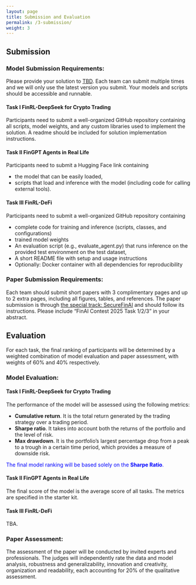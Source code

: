 ```yaml
---
layout: page
title: Submission and Evaluation
permalink: /3-submission/
weight: 3
---
```


## Submission
### **Model Submission Requirements**:
Please provide your solution to [TBD](). Each team can submit multiple times and we will only use the latest version you submit. Your models and scripts should be accessible and runnable. 

#### **Task I FinRL-DeepSeek for Crypto Trading**
Participants need to submit a well-organized GitHub repository containing all scripts, model weights, and any custom libraries used to implement the solution. A readme should be included for solution implementation instructions.


#### **Task II FinGPT Agents in Real Life**
Participants need to submit a Hugging Face link containing
* the model that can be easily loaded,
* scripts that load and inference with the model (including code for calling external tools).

#### **Task III FinRL-DeFi**
Participants need to submit a well-organized GitHub repository containing
* complete code for training and inference (scripts, classes, and configurations)
* trained model weights
* An evaluation script (e.g., evaluate_agent.py) that runs inference on the provided test environment on the test dataset,
* A short README file with setup and usage instructions
* Optionally: Docker container with all dependencies for reproducibility


### **Paper Submission Requirements**:
Each team should submit short papers with 3 complimentary pages and up to 2 extra pages, including all figures, tables, and references. The paper submission is through [the special track: SecureFinAI](https://www.cloud-conf.net/cscloud/2025/cscloud/cfp_files/SecureFinAI_CFP.pdf) and should follow its instructions. Please include “FinAI Contest 2025 Task 1/2/3” in your abstract.

## Evaluation
For each task, the final ranking of participants will be determined by a weighted combination of model evaluation and paper assessment, with weights of 60% and 40% respectively.

### **Model Evaluation**:
#### **Task I FinRL-DeepSeek for Crypto Trading**
The performance of the model will be assessed using the following metrics:
* **Cumulative return**. It is the total return generated by the trading strategy over a trading period.
* **Sharpe ratio**. It takes into account both the returns of the portfolio and the level of risk.
* **Max drawdown**. It is the portfolio’s largest percentage drop from a peak to a trough in a certain time period, which provides a measure of downside risk.

<span style="color:blue;">The final model ranking will be based solely on the **Sharpe Ratio**.</span>

#### **Task II FinGPT Agents in Real Life**
The final score of the model is the average score of all tasks. The metrics are specified in the starter kit.

#### **Task III FinRL-DeFi**
TBA.

### **Paper Assessment**:
The assessment of the paper will be conducted by invited experts and professionals. The judges will independently rate the data and model analysis, robustness and generalizability, innovation and creativity, organization and readability, each accounting for 20% of the qualitative assessment. 
